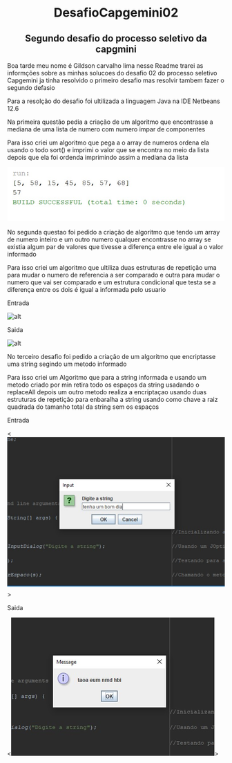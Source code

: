 <h1 align="center">DesafioCapgemini02</h1>
 <h2 align="center">Segundo desafio do processo seletivo da capgmini</h2>



<p>Boa tarde meu nome é Gildson carvalho lima nesse Readme trarei as informções sobre as minhas solucoes do desafio 02 do processo seletivo Capgemini ja tinha resolvido o primeiro desafio mas resolvir tambem fazer o segundo defasio</p>

<p>Para a resolção do desafio foi ultilizada a linguagem Java na IDE Netbeans 12.6<p>

Na primeira questão pedia a criação de um algoritmo que encontrasse a mediana de uma lista de numero com numero impar de componentes 

Para isso criei um algoritmo que pega a o array de numeros ordena ela usando o todo sort() e imprimi o valor que se encontra no meio da lista depois que ela foi ordenda imprimindo assim a mediana da lista

![alt](img/saida_mediana.jpg)

No segunda questao foi pedido a criação de algoritmo que tendo um array de numero inteiro e um outro numero qualquer encontrasse no array se existia algum par de valores que tivesse a diferença entre ele igual a o valor informado

Para isso criei um algoritmo que ultiliza duas estruturas de repetição uma para mudar o numero de referencia a ser comparado e outra para mudar o numero que vai ser comparado e um estrutura condicional que testa se  a diferença entre os dois é igual a informada pelo usuario

Entrada

![alt](img/entrada_Diferença.jpg)

Saida

![alt](img/saida_Diferença.jpg)

No terceiro desafio foi pedido a criação de um algoritmo que encriptasse uma string segindo um metodo informado

Para isso criei um Algoritmo que para a string informada e usando um metodo criado por min retira todo os espaços da string usadando o replaceAll depois um outro metodo realiza a encriptaçao usando duas estruturas de repetição para enbaralha a string usando como chave a raiz quadrada do tamanho total da string sem os espaços

Entrada

<![alt](img/entrada_Encriptar.jpg)>

Saida

<![alt](img/saida_Encriptar.jpg)>
